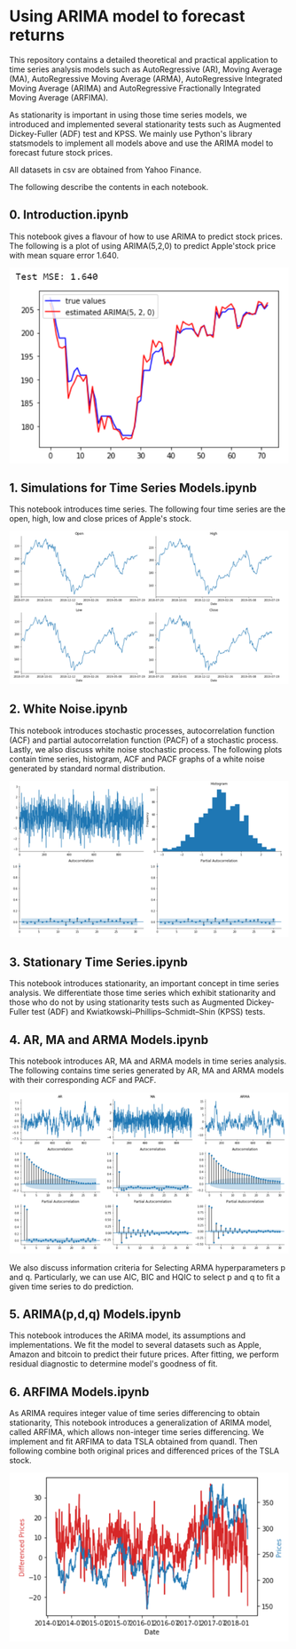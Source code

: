 # Using ARIMA model to forecast returns
This repository contains a detailed theoretical and practical application to time series analysis models such as AutoRegressive (AR), Moving Average (MA), AutoRegressive Moving Average (ARMA), AutoRegressive Integrated Moving Average (ARIMA) and AutoRegressive  Fractionally Integrated Moving Average (ARFIMA).

As stationarity is important in using those time series models, we introduced and implemented several stationarity tests such as Augmented Dickey-Fuller (ADF) test and KPSS.
We mainly use Python's library statsmodels to implement all models above and use the ARIMA model to forecast future stock prices.

All datasets in csv are obtained from Yahoo Finance.

The following describe the contents in each notebook.

## 0. Introduction.ipynb
This notebook gives a flavour of how to use ARIMA to predict stock prices. 
The following is a plot of using ARIMA(5,2,0) to predict Apple'stock price with mean square error 1.640.
<p align="center"> <img  src="https://github.com/hongwai1920/Using-ARIMA-model-to-forecast-returns/blob/master/Images/AAPL%20ARIMA.png" ></p>


## 1. Simulations for Time Series Models.ipynb
This notebook introduces time series.
The following four time series are the open, high, low and close prices of Apple's stock.
<p align="center"> <img  src="https://github.com/hongwai1920/Using-ARIMA-model-to-forecast-returns/blob/master/Images/AAPL%20OHLC.png" ></p>

## 2. White Noise.ipynb
This notebook introduces stochastic processes, autocorrelation function (ACF) and partial autocorrelation function (PACF) of a stochastic process.
Lastly, we also discuss white noise stochastic process.
The following plots contain time series, histogram, ACF and PACF graphs of a white noise generated by standard normal distribution.
<p align="center"> <img  src="https://github.com/hongwai1920/Using-ARIMA-model-to-forecast-returns/blob/master/Images/White%20Noise%20plots.png" ></p>

## 3. Stationary Time Series.ipynb
This notebook introduces stationarity, an important concept in time series analysis. 
We differentiate those time series which exhibit stationarity and those who do not by using stationarity tests such as Augmented Dickey-Fuller test (ADF) and Kwiatkowski–Phillips–Schmidt–Shin (KPSS) tests.

## 4. AR, MA and ARMA Models.ipynb
This notebook introduces AR, MA and ARMA models in time series analysis.
The following contains time series generated by AR, MA and ARMA models with their corresponding ACF and PACF.
<p align="center"> <img  src="https://github.com/hongwai1920/Using-ARIMA-model-to-forecast-returns/blob/master/Images/AR%2C%20MA%2C%20ARMA%20plots.png" ></p>
We also discuss information criteria for Selecting ARMA hyperparameters p and q. 
Particularly, we can use AIC, BIC and HQIC to select p and q to fit a given time series to do prediction.

## 5. ARIMA(p,d,q) Models.ipynb
This notebook introduces the ARIMA model, its assumptions and implementations.
We fit the model to several datasets such as Apple, Amazon and bitcoin to predict their future prices. 
After fitting, we perform residual diagnostic to determine model's goodness of fit.

## 6. ARFIMA Models.ipynb
As ARIMA requires integer value of time series differencing to obtain stationarity, 
This notebook introduces a generalization of ARIMA model, called ARFIMA, which allows non-integer time series differencing.
We implement and fit ARFIMA to data TSLA obtained from quandl.
Then following combine both original prices and differenced prices of the TSLA stock.
<p align="center"> <img  src="https://github.com/hongwai1920/Using-ARIMA-model-to-forecast-returns/blob/master/Images/differenced%20prices.png" ></p>

